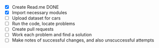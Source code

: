 - [x] Create Read.me DONE
- [X] Import necessary modules
- [ ] Upload dataset for cars
- [ ] Run the code, locate problems
- [ ] Create pull requests
- [ ] Work each problem and find a solution
- [ ] Make notes of successful changes, and also unscuccessful attempts
